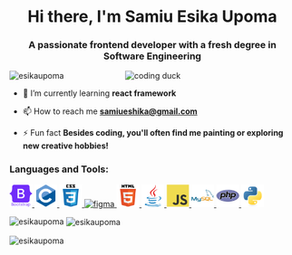 <!--<div align="center">
  <img src="https://github.com/esikaupoma/eshikaupoma/blob/main/github-header-image.png" alt="logo">
</div> -->

<h1 align="center">Hi there, I'm Samiu Esika Upoma</h1>
<h3 align="center">A passionate frontend developer with a fresh degree in Software Engineering</h3>

<img align="right" alt="coding duck" width="300" src="https://miro.medium.com/v2/resize:fit:944/0*F4t8-xz-b98ZcvEH.gif">

<p align="left"> <img src="https://komarev.com/ghpvc/?username=esikaupoma&label=Profile%20views&color=0e75b6&style=flat" alt="esikaupoma" /> </p>

- 🌱 I’m currently learning **react framework**

- 📫 How to reach me **samiueshika@gmail.com**

- ⚡ Fun fact **Besides coding, you'll often find me painting or exploring new creative hobbies!**

<!-- h3 align="left">Connect with me:</h3 -->
<p align="left">
</p>

<h3 align="left">Languages and Tools:</h3>
<p align="left"> <a href="https://getbootstrap.com" target="_blank" rel="noreferrer"> <img src="https://raw.githubusercontent.com/devicons/devicon/master/icons/bootstrap/bootstrap-plain-wordmark.svg" alt="bootstrap" width="40" height="40"/> </a> <a href="https://www.cprogramming.com/" target="_blank" rel="noreferrer"> <img src="https://raw.githubusercontent.com/devicons/devicon/master/icons/c/c-original.svg" alt="c" width="40" height="40"/> </a> <a href="https://www.w3schools.com/css/" target="_blank" rel="noreferrer"> <img src="https://raw.githubusercontent.com/devicons/devicon/master/icons/css3/css3-original-wordmark.svg" alt="css3" width="40" height="40"/> </a> <a href="https://www.figma.com/" target="_blank" rel="noreferrer"> <img src="https://www.vectorlogo.zone/logos/figma/figma-icon.svg" alt="figma" width="40" height="40"/> </a> <a href="https://www.w3.org/html/" target="_blank" rel="noreferrer"> <img src="https://raw.githubusercontent.com/devicons/devicon/master/icons/html5/html5-original-wordmark.svg" alt="html5" width="40" height="40"/> </a> <a href="https://www.java.com" target="_blank" rel="noreferrer"> <img src="https://raw.githubusercontent.com/devicons/devicon/master/icons/java/java-original.svg" alt="java" width="40" height="40"/> </a> <a href="https://developer.mozilla.org/en-US/docs/Web/JavaScript" target="_blank" rel="noreferrer"> <img src="https://raw.githubusercontent.com/devicons/devicon/master/icons/javascript/javascript-original.svg" alt="javascript" width="40" height="40"/> </a> <a href="https://www.mysql.com/" target="_blank" rel="noreferrer"> <img src="https://raw.githubusercontent.com/devicons/devicon/master/icons/mysql/mysql-original-wordmark.svg" alt="mysql" width="40" height="40"/> </a> <a href="https://www.php.net" target="_blank" rel="noreferrer"> <img src="https://raw.githubusercontent.com/devicons/devicon/master/icons/php/php-original.svg" alt="php" width="40" height="40"/> </a> <a href="https://www.python.org" target="_blank" rel="noreferrer"> <img src="https://raw.githubusercontent.com/devicons/devicon/master/icons/python/python-original.svg" alt="python" width="40" height="40"/> </a> </p>

<p><img align="left" src="https://github-readme-stats.vercel.app/api/top-langs?username=esikaupoma&show_icons=true&locale=en&layout=compact" alt="esikaupoma" /></p>

<p>&nbsp;<img align="center" src="https://github-readme-stats.vercel.app/api?username=esikaupoma&show_icons=true&locale=en" alt="esikaupoma" /></p>

<p><img align="center" src="https://github-readme-streak-stats.herokuapp.com/?user=esikaupoma&" alt="esikaupoma" /></p>
